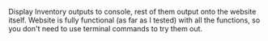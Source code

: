 Display Inventory outputs to console, rest of them output onto the website itself.
Website is fully functional (as far as I tested) with all the functions, so you don't need to use terminal commands to try them out.
